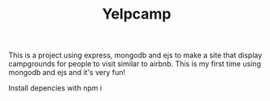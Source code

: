 <header>
<h1>Yelpcamp</h1>
</header>
<div>
<p>This is a project using express, mongodb and ejs to make a site that display campgrounds for people to visit similar to airbnb. This is my first time using mongodb and ejs and it's very fun!</p>
</div>

<div>
  <p>Install depencies with npm i</p>
</div>
